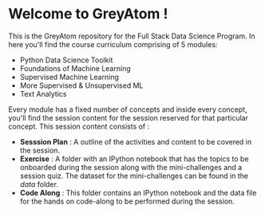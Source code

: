 # Welcome to GreyAtom !

This is the GreyAtom repository for the Full Stack Data Science Program. In here you'll find the course curriculum comprising of 5 modules: 

- Python Data Science Toolkit
- Foundations of Machine Learning
- Supervised Machine Learning
- More Supervised & Unsupervised ML
- Text Analytics

Every module has a fixed number of concepts and inside every concept, you'll find the session content for the session reserved for that particular concept. This session content consists of :

- **Sesssion Plan** :   A outline of the activities and content to be covered in the session.
- **Exercise**  :  A folder with an IPython notebook that has the topics to be onboarded during the session along with the mini-challenges and a session quiz. The dataset for the mini-challenges can be found in the *data* folder.
- **Code Along** :  This folder contains an IPython notebook and the data file for the hands on code-along to be performed during the session. 
